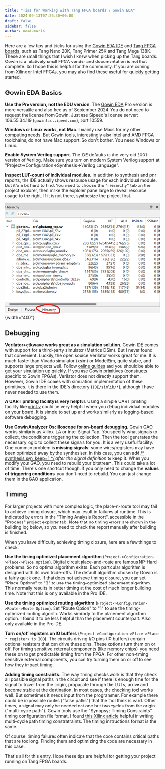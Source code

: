 ```yaml
---
title: "Tips for Working with Tang FPGA boards / Gowin EDA"
date: 2024-09-13T07:26:30+00:00
draft: false
sidebar: false
author: nand2mario
---
```


Here are a few tips and tricks for using the [Gowin EDA IDE](https://www.gowinsemi.com/en/support/home/) and [Tang FPGA boards](https://wiki.sipeed.com/hardware/en/tang/index.html), such as Tang Nano 20K, Tang Primer 25K and Tang Mega 138K.  These are small things that I wish I knew when picking up the Tang boards. Gowin is a relatively small FPGA vendor and documentation is not that complete. So I hope this is helpful for the community. If you are coming from Xilinx or Intel FPGAs, you may also find these useful for quickly getting started.

## Gowin EDA Basics

**Use the Pro version, not the EDU version**. The [Gowin EDA](https://www.gowinsemi.com/en/support/home/) Pro version is more versatile and also free as of September 2024. You do not need to request the license from Gowin. Just use Sipeed's license server: 106.55.34.119 (`gowinlic.sipeed.com`), port 10559.

**Windows or Linux works, not Mac**. I mainly use Macs for my other computing needs. But Gowin tools, interestingly also Intel and AMD FPGA toolchains, do not have Mac support. So don't bother. You need Windows or Linux.

**Enable System Verilog support**. The IDE defaults to the very old 2001 version of Verilog. Make sure you turn on modern System Verilog support at "Project->Configuration->Synthesis->Verilog Language".

**Inspect LUT-count of individual modules**. In addition to synthesis and pnr reports, the IDE actually shows resource usage for each individual module. But it's a bit hard to find. You need to choose the "Hierarchy" tab on the project explorer, then make the explorer pane large to reveal resource usage to the right. If it is not there, synthesize the project first.

![](project_tabs.png)
{width="400"}

## Debugging

**Verilator+gtkwave works great as a simulation solution**. Gowin IDE comes with support for a third-party simulator (Metrics DSim). But I never found that convenient. Luckily, the open source Verilator works great for me. It is much faster than Vivado simulator (xsim) or ModelSim, quite stable, and supports large projects well. Follow [online guides](https://itsembedded.com/dhd/verilator_1/) and you should be able to get your simulation up quickly. If you use Gowin primitives (constructs specific to Gowin FPGAs), Verilator does not directly support them. However, Gowin IDE comes with simulation implementation of these primitives. It is there in the IDE's directory (`IDE/simlib/*`), although I have never needed to use them.

**A UART printing facility is very helpful**. Using a simple UART printing facility like [print.v](https://github.com/sipeed/TangPrimer-20K-example/blob/4b986045a3863819fe4a0a403b78e9b2b2e20d61/DDR-test/LicheeTang20K_DDR_Test/src/print.v) could be very helpful when you debug individual modules on your board. It is simple to set up and works similarly as logging-based software debugging.

**Use Gowin Analyzer Oscilloscope for on-board debugging**. Gowin [GAO](https://www.gowinsemi.com/upload/database_doc/37/document/5bfcfed078251.pdf?_file=database_doc%2F37%2Fdocument%2F5bfcfed078251.pdf) works similarly as Xilinx ILA or Intel Signal-Tap. You specify what signals to collect, the conditions triggering the collection. Then the tool generates the necessary logic to collect these signals for you. It is a very useful facility. One common problem is **missing signals**: some wires/registers may have been optimized away by the synthesizer. In this case, you can add [/* synthesis syn_keep=1 */](https://cdn.gowinsemi.com.cn/SUG550E.pdf) *after the signal definition* to keep it. When you modify your GAO, you need to rebuild your bitstream. This could take a lot of time. There's one shortcut though. If you only need to change the **values of triggering conditions**, you don't need to rebuild. You can just change them in the GAO application.

## Timing

For larger projects with more complex logic, the place-n-route tool may fail to achieve timing closure, which may result in failures at runtime. This is indicated by errors in the "Timing Analysis Report", accessible in the "Process" project explorer tab. Note that no timing errors are shown in the building log below, so you need to check the report manually after building is finished.

When you have difficulty achieving timing closure, here are a few things to check.

**Use the timing optimized placement algorithm** (`Project->Configuration->Place->Place Option`). Digital circuit place-and-route are famous NP-Hard problems. So no optimal algorithm exists. Each particular algorithm is designed with its own trade-offs. The default algorithm chosen by Gowin is a fairly quick one. If that does not achieve timing closure, you can set "Place Options" to "2" to use the timing-optimized placement algorithm. This normally results in better timing at the cost of much longer building time. Note that this is only available in the Pro IDE.

**Use the timing optimized routing algorithm** (`Project->Configuration->Route->Route Option`). Set "Route Option" to "1" to use the timing-optimized routing algorith. Works similarly to the placement algorithm option. I found it to be less helpful than the placement counterpart.  Also only available in the Pro IDE.

**Turn on/off registers on IO buffers** (`Project->Configuration->Place->Place * registers to IOB`). The circuits driving I/O pins (IO buffers) contain optional registers that can drive these pins. These options turn them on or off. For timing sensitive external components (like memory chips), you need these on to get predictable timing from the FPGA. For other non-timing sensitive external components, you can try turning them on or off to see how they impact timing.

**Adding timing constraints**. The way timing checks work is that they check all possible signal paths in the circuit and see if there is enough time for the signal to travel from the origin, propagate through the LUTs, arrive and become stable at the destination. In most cases, the checking tool works well. But sometimes it needs input from the programmer. For example there could be impossible routes ("false paths") that the tool think is valid. Other times, a signal may only be needed not one but two cycles from the origin ("multi-cycle path"). Gowin tools use the "Synopsys Timing Constraints" timing configuration file format. I found [this Xilinx article](https://docs.xilinx.com/r/en-US/ug903-vivado-using-constraints/set_multicycle_path-Syntax) helpful in writing multi-cycle path timing constratraints. The timing instructions format is the same.

Of course, timing failures often indicate that the code contains critical paths that are too long. Finding them and optimizing the code are necessary in this case.

That's all for this entry. Hope these tips are helpful for getting your project running on Tang FPGA boards. 